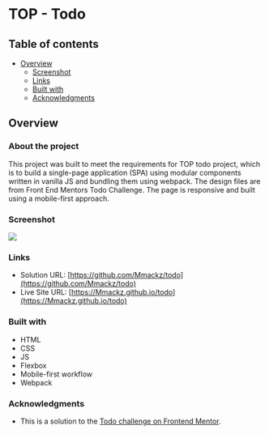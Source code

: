 # TOP - Todo



## Table of contents

- [Overview](#overview)
  - [Screenshot](#screenshot)
  - [Links](#links)
  - [Built with](#built-with)
  - [Acknowledgments](#acknowledgments)

## Overview

### About the project
This project was built to meet the requirements for TOP todo project, which is to build a single-page application (SPA) using modular components written in vanilla JS and bundling them using webpack.
The design files are from Front End Mentors Todo Challenge. The page is responsive and built using a mobile-first approach.

### Screenshot

![](https://res.cloudinary.com/dz209s6jk/image/upload/q_auto:good,w_900/Challenges/llcq9eiv3ney5tkxgdtu.jpg)

### Links

- Solution URL: [https://github.com/Mmackz/todo](https://github.com/Mmackz/todo)
- Live Site URL: [https://Mmackz.github.io/todo](https://Mmackz.github.io/todo)

### Built with

- HTML
- CSS
- JS
- Flexbox
- Mobile-first workflow
- Webpack

### Acknowledgments

  - This is a solution to the [Todo challenge on Frontend Mentor](https://www.frontendmentor.io/challenges/todo-app-Su1_KokOW). 

